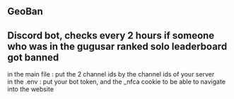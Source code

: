 ## GeoBan  
## Discord bot, checks every 2 hours if someone who was in the gugusar ranked solo leaderboard got banned
  
in the main file : put the 2 channel ids by the channel ids of your server  
in the .env : put your bot token, and the _nfca cookie to be able to navigate into the website
